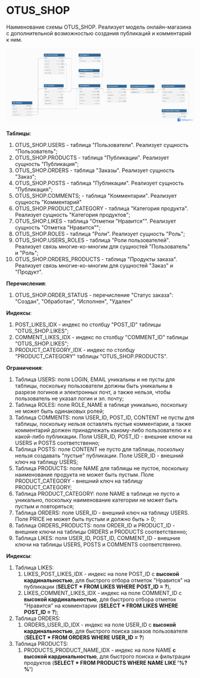 # OTUS_SHOP

Наименование схемы OTUS_SHOP. Реализует модель онлайн-магазина с дополнительной возможностью создания публикаций и комментарий к ним.

![](OTUS_SHOP_scheme.png)

**Таблицы**:
1) OTUS_SHOP.USERS - таблица "Пользователи". Реализует сущность "Пользователь";
2) OTUS_SHOP.PRODUCTS - таблица "Публикации". Реализует сущность "Публикация";
3) OTUS_SHOP.ORDERS - таблица "Заказы". Реализует сущность "Заказ";
4) OTUS_SHOP.POSTS - таблица "Публикации". Реализует сущность "Публикация";
5) OTUS_SHOP.COMMENTS; - таблица "Комментарии". Реализует сущность "Комментарий"
6) OTUS_SHOP.PRODUCT_CATEGORY - таблица "Категория продукта". Реализует сущность "Категория продуктов";
7) OTUS_SHOP.LIKES - таблица "Отметки "Нравится"". Реализует сущность "Отметка "Нравится"";
8) OTUS_SHOP.ROLES - таблица "Роли". Реализует сущность "Роль";
9) OTUS_SHOP.USERS_ROLES - таблица "Роли пользователей". Реализует связь многие-ко-многим для сущностей "Пользователь" и "Роль";
10) OTUS_SHOP.ORDERS_PRODUCTS - таблица "Продукты заказа". Реализует связь многие-ко-многим для сущностей "Заказ" и "Продукт".

**Перечисления**:
1) OTUS_SHOP.ORDER_STATUS - перечисление "Статус заказа": "Создан", "Обработан", "Исполнен", "Удален"

**Индексы**:
1) POST_LIKES_IDX - индекс по столбцу "POST_ID" таблицы "OTUS_SHOP.LIKES";
2) COMMENT_LIKES_IDX - индекс по столбцу "COMMENT_ID" таблицы "OTUS_SHOP.LIKES";
3) PRODUCT_CATEGORY_IDX - индекс по столбцу "PRODUCT_CATEGORY" таблицы "OTUS_SHOP.PRODUCTS". 

**Ограничения**:
1) Таблица USERS: поля LOGIN, EMAIL уникальны и не пусты для таблицы, поскольку пользователи должны быть уникальны в разрезе логинов и электронных почт, а также нельзя, чтобы пользователь не указал логин и эл. почту;
2) Таблица ROLES: поле ROLE_NAME в таблице уникально, поскольку не может быть одинаковых ролей;
3) Таблица COMMENTS: поля USER_ID, POST_ID, CONTENT не пусты для таблицы, поскольку нельзя оставлять пустые комментарии, а также комментарий должен принадлежать какому-либо пользователю и к какой-либо публикации. Поля USER_ID, POST_ID - внешние ключи на USERS и POSTS соответственно;
4) Таблица POSTS: поле CONTENT не пусто для таблицы, поскольку нельзя создавать "пустые" публикации. Поле USER_ID - внешний ключ на таблицу USERS;
5) Таблица PRODUCTS: поле NAME для таблицы  не пустое, поскольку наименование продукта не может быть пустым. Поле PRODUCT_CATEGORY - внешний ключ на таблицу PRODUCT_CATEGORY;
6) Таблица PRODUCT_CATEGORY: поле NAME в таблице не пусто и уникально, поскольку наименование категории не может быть пустым и повторяться;
7) Таблица ORDERS: поле USER_ID - внешний ключ на таблицу USERS. Поле PRICE не может быть пустым и должно быть > 0;
8) Таблица ORDERS_PRODUCTS: поля ORDER_ID и PRODUCT_ID - внешние ключи на таблицы ORDERS и PRODUCTS соответственно;
9) Таблица LIKES: поля USER_ID, POST_ID, COMMENT_ID - внешние ключи на таблицы USERS, POSTS и COMMENTS соответственно.

**Индексы**:
1) Таблица LIKES:
	1) LIKES_POST_LIKES_IDX - индекс на поле POST_ID с **высокой кардинальностью**, для быстрого отбора отметок "Нравится" на публикации (**SELECT * FROM LIKES WHERE POST_ID = ?**),
	2) LIKES_COMMENT_LIKES_IDX - индекс на поле COMMENT_ID с **высокой кардинальностью**, для быстрого отбора отметок "Нравится" на комментарии (**SELECT * FROM LIKES WHERE POST_ID = ?**);
2) Таблица ORDERS:
	1) ORDERS_USER_ID_IDX - индекс на поле USER_ID с **высокой кардинальностью**, для быстрого поиска заказов пользователя (**SELECT * FROM ORDERS WHERE USER_ID = ?**)
3) Таблица PRODUCTS:
	1) PRODUCTS_PRODUCT_NAME_IDX - индекс на поле NAME **с высокой кардинальностью**, для быстрого поиска и фильтрации продуктов (**SELECT * FROM PRODUCTS WHERE NAME LIKE '%?%'**)